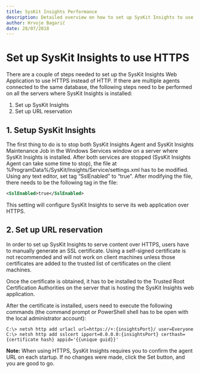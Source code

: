```yaml
---
title: SysKit Insights Performance 
description: Detailed overview on how to set up SysKit Insights to use HTTPS.
author: Hrvoje Bagarić
date: 28/07/2018
---
```


# Set up SysKit Insights to use HTTPS

There are a couple of steps needed to set up the SysKit Insights Web Application to use HTTPS instead of HTTP. If there are multiple agents connected to the same database, the following steps need to be performed on all the servers where SysKit Insights is installed:

1. Set up SysKit Insights
2. Set up URL reservation 

## 1. Setup SysKit Insights

The first thing to do is to stop both SysKit Insights Agent and SysKit Insights Maintenance Job in the Windows Services window on a server where SysKit Insights is installed. After both services are stopped (SysKit Insights Agent can take some time to stop), the file at %ProgramData%/SysKit/Insights/Service/settings.xml has to be modified. Using any text editor, set tag “SslEnabled” to “true”. After modifying the file, there needs to be the following tag in the file:
```xml
<SslEnabled>true</SslEnabled>
```
This setting will configure SysKit Insights to serve its web application over HTTPS.

## 2. Set up URL reservation

In order to set up SysKit Insights to serve content over HTTPS, users have to manually generate an SSL certificate. Using a self-signed certificate is not recommended and will not work on client machines unless those certificates are added to the trusted list of certificates on the client machines.

Once the certificate is obtained, it has to be installed to the Trusted Root Certification Authorities on the server that is hosting the SysKit Insights web application.

After the certificate is installed, users need to execute the following commands (the command prompt or PowerShell shell has to be open with the local administrator account):
```
C:\> netsh http add urlacl url=https://+:{insightsPort}/ user=Everyone
C:\> netsh http add sslcert ipport=0.0.0.0:{insightsPort} certhash={certificate hash} appid='{{unique guid}}'
``` 

__Note:__ When using HTTPS, SysKit Insights requires you to confirm the agent URL on each startup. If no changes were made, click the Set button, and you are good to go. 